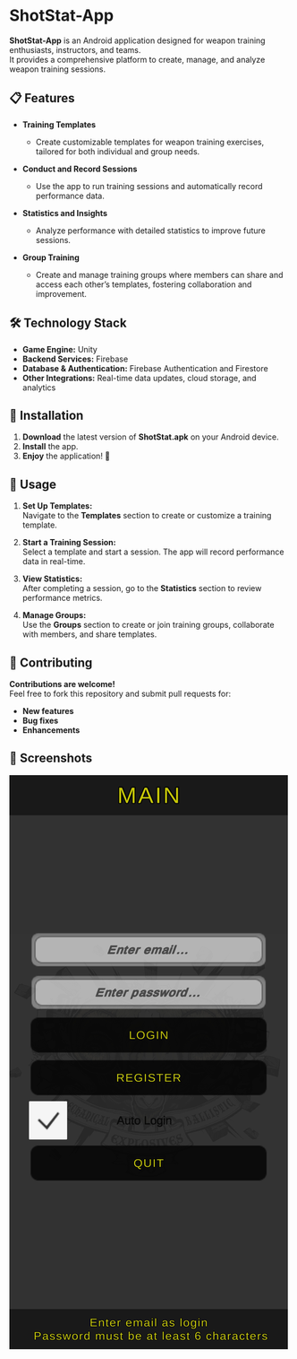 # ShotStat-App  

**ShotStat-App** is an Android application designed for weapon training enthusiasts, instructors, and teams.  
It provides a comprehensive platform to create, manage, and analyze weapon training sessions.  

## 📋 Features  

- **Training Templates**  
  - Create customizable templates for weapon training exercises, tailored for both individual and group needs.  

- **Conduct and Record Sessions**  
  - Use the app to run training sessions and automatically record performance data.  

- **Statistics and Insights**  
  - Analyze performance with detailed statistics to improve future sessions.  

- **Group Training**  
  - Create and manage training groups where members can share and access each other’s templates, fostering collaboration and improvement.  

## 🛠 Technology Stack  

- **Game Engine:** Unity
- **Backend Services:** Firebase  
- **Database & Authentication:** Firebase Authentication and Firestore  
- **Other Integrations:** Real-time data updates, cloud storage, and analytics  

## 📲 Installation  

1. **Download** the latest version of **ShotStat.apk** on your Android device.  
2. **Install** the app.  
3. **Enjoy** the application! 🎯  

## 🚀 Usage  

1. **Set Up Templates:**  
   Navigate to the **Templates** section to create or customize a training template.  

2. **Start a Training Session:**  
   Select a template and start a session. The app will record performance data in real-time.  

3. **View Statistics:**  
   After completing a session, go to the **Statistics** section to review performance metrics.  

4. **Manage Groups:**  
   Use the **Groups** section to create or join training groups, collaborate with members, and share templates.  

## 🤝 Contributing  

**Contributions are welcome!**  
Feel free to fork this repository and submit pull requests for:  
- **New features**  
- **Bug fixes**  
- **Enhancements**

## 📸 Screenshots

![Login](https://github.com/MarkRBro69/shotstat-app/blob/main/Screenshot_20241201-193516_ShotStat.jpg)
